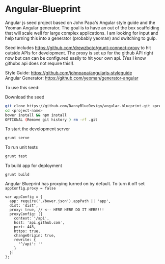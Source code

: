 Angular-Blueprint
=================

Angular js seed project based on John Papa's Angular style guide and the Yeoman Angular generator. The goal is to have an out of the box scaffolding that will scale well for large complex applications. I am looking for input and help turning this into a generator (probably yeoman) and switching to gulp.
  
Seed includes https://github.com/drewzboto/grunt-connect-proxy to hit outside APIs for development. The proxy is set up for the github API right now but can can be configured easily to hit your own api. (Yes I know githubs api does not require this!). 

Style Guide: https://github.com/johnpapa/angularjs-styleguide  
Angular Generator: https://github.com/yeoman/generator-angular  

To use this seed:

Download the seed
```bash
git clone https://github.com/DannyBlueDesign/angular-blueprint.git <project-name>
cd <project-name>
bower install && npm install
OPTIONAL (Remove git history ) rm -rf .git
```

To start the development server
```bash
grunt serve
```

To run unit tests
```bash
grunt test
```

To build app for deployment
```shell
grunt build
```

Angular Blueprint has proxying turned on by default. To turn it off set ```appConfig.proxy = false```
```JS
var appConfig = {
  app: require('./bower.json').appPath || 'app',
  dist: 'dist',
  proxy: true, // <-- HERE HERE DO IT HERE!!!
  proxyConfig: [{
    context: '/api',
    host: 'api.github.com',
    port: 443,
    https: true,
    changeOrigin: true,
    rewrite: {
      '^/api': ''
    }
  }]
};
```
